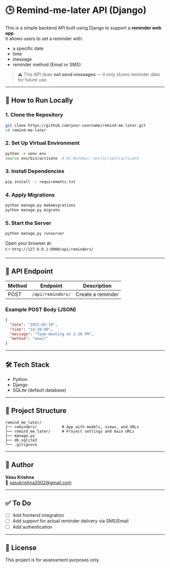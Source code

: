 
# 🕒 Remind-me-later API (Django)

This is a simple backend API built using Django to support a **reminder web app**.  
It allows users to set a reminder with:
- a specific date
- time
- message
- reminder method (Email or SMS)

> ⚠️ This API does **not send messages** — it only stores reminder data for future use.

---

## 🚀 How to Run Locally

### 1. Clone the Repository

```bash
git clone https://github.com/your-username/remind-me-later.git
cd remind-me-later
```

### 2. Set Up Virtual Environment

```bash
python -m venv env
source env/bin/activate  # On Windows: env\Scripts\activate
```

### 3. Install Dependencies

```bash
pip install -r requirements.txt
```

### 4. Apply Migrations

```bash
python manage.py makemigrations
python manage.py migrate
```

### 5. Start the Server

```bash
python manage.py runserver
```

Open your browser at:  
👉 `http://127.0.0.1:8000/api/reminders/`

---

## 📮 API Endpoint

| Method | Endpoint           | Description        |
|--------|--------------------|--------------------|
| POST   | `/api/reminders/`  | Create a reminder  |

### Example POST Body (JSON)

```json
{
  "date": "2025-05-10",
  "time": "14:30:00",
  "message": "Team meeting at 2:30 PM",
  "method": "email"
}
```

---

## 🛠 Tech Stack

- Python
- Django
- SQLite (default database)

---

## 📁 Project Structure

```
remind_me_later/
├── reminders/           # App with models, views, and URLs
├── remind_me_later/     # Project settings and main URLs
├── manage.py
├── db.sqlite3
└── .gitignore
```

---

## 👤 Author

**Vasu Krishna**  
📧 vasukrishna2002@gmail.com

---

## ✅ To Do

- [ ] Add frontend integration
- [ ] Add support for actual reminder delivery via SMS/Email
- [ ] Add authentication

---

## 📄 License

This project is for assessment purposes only.
